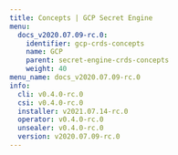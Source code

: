 ```yaml
---
title: Concepts | GCP Secret Engine
menu:
  docs_v2020.07.09-rc.0:
    identifier: gcp-crds-concepts
    name: GCP
    parent: secret-engine-crds-concepts
    weight: 40
menu_name: docs_v2020.07.09-rc.0
info:
  cli: v0.4.0-rc.0
  csi: v0.4.0-rc.0
  installer: v2021.07.14-rc.0
  operator: v0.4.0-rc.0
  unsealer: v0.4.0-rc.0
  version: v2020.07.09-rc.0
---
```


